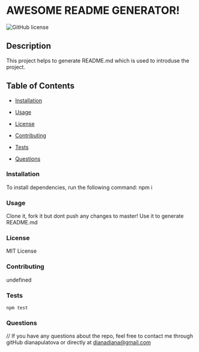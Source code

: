 # AWESOME README GENERATOR!

  ![GitHub license](https://img.shields.io/badge/license-MIT%20License-blue.svg)

  ## Description
  This project helps to generate README.md which is used to introduse the project.

  ## Table of Contents

  * [Installation](#installation)

  * [Usage](#usage)

  * [License](#license)
 
  * [Contributing](#contributing)
   
  * [Tests](#tests)

  * [Questions](#questions)
   
 
  ### Installation

  To install dependencies, run the following command:
    npm i

  ### Usage

  Clone it, fork it but dont push any changes to master!
  Use it to generate README.md
  
  ### License
  MIT License


  ### Contributing
  undefined
  
  ### Tests
    npm test
        
  ### Questions
   
  
  // If you have any questions about the repo, feel free to contact me through gitHub dianapulatova
  or directly at <dianadiana@gmail.com>


